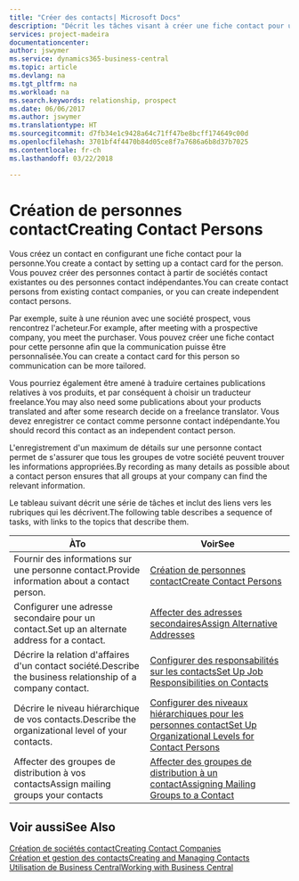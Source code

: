 ```yaml
---
title: "Créer des contacts| Microsoft Docs"
description: "Décrit les tâches visant à créer une fiche contact pour une personne, par exemple, un prospect ou un fournisseur, afin de définir les relations et personnaliser la communication."
services: project-madeira
documentationcenter: 
author: jswymer
ms.service: dynamics365-business-central
ms.topic: article
ms.devlang: na
ms.tgt_pltfrm: na
ms.workload: na
ms.search.keywords: relationship, prospect
ms.date: 06/06/2017
ms.author: jswymer
ms.translationtype: HT
ms.sourcegitcommit: d7fb34e1c9428a64c71ff47be8bcff174649c00d
ms.openlocfilehash: 3701bf4f4470b84d05ce8f7a7686a6b8d37b7025
ms.contentlocale: fr-ch
ms.lasthandoff: 03/22/2018

---
```

# <a name="creating-contact-persons"></a><span data-ttu-id="fba8c-103">Création de personnes contact</span><span class="sxs-lookup"><span data-stu-id="fba8c-103">Creating Contact Persons</span></span>
<span data-ttu-id="fba8c-104">Vous créez un contact en configurant une fiche contact pour la personne.</span><span class="sxs-lookup"><span data-stu-id="fba8c-104">You create a contact by setting up a contact card for the person.</span></span> <span data-ttu-id="fba8c-105">Vous pouvez créer des personnes contact à partir de sociétés contact existantes ou des personnes contact indépendantes.</span><span class="sxs-lookup"><span data-stu-id="fba8c-105">You can create contact persons from existing contact companies, or you can create independent contact persons.</span></span>

<span data-ttu-id="fba8c-106">Par exemple, suite à une réunion avec une société prospect, vous rencontrez l'acheteur.</span><span class="sxs-lookup"><span data-stu-id="fba8c-106">For example, after meeting with a prospective company, you meet the purchaser.</span></span> <span data-ttu-id="fba8c-107">Vous pouvez créer une fiche contact pour cette personne afin que la communication puisse être personnalisée.</span><span class="sxs-lookup"><span data-stu-id="fba8c-107">You can create a contact card for this person so communication can be more tailored.</span></span>

<span data-ttu-id="fba8c-108">Vous pourriez également être amené à traduire certaines publications relatives à vos produits, et par conséquent à choisir un traducteur freelance.</span><span class="sxs-lookup"><span data-stu-id="fba8c-108">You may also need some publications about your products translated and after some research decide on a freelance translator.</span></span> <span data-ttu-id="fba8c-109">Vous devez enregistrer ce contact comme personne contact indépendante.</span><span class="sxs-lookup"><span data-stu-id="fba8c-109">You should record this contact as an independent contact person.</span></span>

<span data-ttu-id="fba8c-110">L'enregistrement d'un maximum de détails sur une personne contact permet de s'assurer que tous les groupes de votre société peuvent trouver les informations appropriées.</span><span class="sxs-lookup"><span data-stu-id="fba8c-110">By recording as many details as possible about a contact person ensures that all groups at your company can find the relevant information.</span></span>

<span data-ttu-id="fba8c-111">Le tableau suivant décrit une série de tâches et inclut des liens vers les rubriques qui les décrivent.</span><span class="sxs-lookup"><span data-stu-id="fba8c-111">The following table describes a sequence of tasks, with links to the topics that describe them.</span></span>

| <span data-ttu-id="fba8c-112">À</span><span class="sxs-lookup"><span data-stu-id="fba8c-112">To</span></span> | <span data-ttu-id="fba8c-113">Voir</span><span class="sxs-lookup"><span data-stu-id="fba8c-113">See</span></span> |
| --- | --- |
| <span data-ttu-id="fba8c-114">Fournir des informations sur une personne contact.</span><span class="sxs-lookup"><span data-stu-id="fba8c-114">Provide information about a contact person.</span></span> |[<span data-ttu-id="fba8c-115">Création de personnes contact</span><span class="sxs-lookup"><span data-stu-id="fba8c-115">Create Contact Persons</span></span>](marketing-how-create-contact-persons.md) |
| <span data-ttu-id="fba8c-116">Configurer une adresse secondaire pour un contact.</span><span class="sxs-lookup"><span data-stu-id="fba8c-116">Set up an alternate address for a contact.</span></span> |[<span data-ttu-id="fba8c-117">Affecter des adresses secondaires</span><span class="sxs-lookup"><span data-stu-id="fba8c-117">Assign Alternative Addresses</span></span>](marketing-how-assign-alternate-address.md) |
| <span data-ttu-id="fba8c-118">Décrire la relation d'affaires d'un contact société.</span><span class="sxs-lookup"><span data-stu-id="fba8c-118">Describe the business relationship of a company contact.</span></span> |[<span data-ttu-id="fba8c-119">Configurer des responsabilités sur les contacts</span><span class="sxs-lookup"><span data-stu-id="fba8c-119">Set Up Job Responsibilities on Contacts</span></span>](marketing-job-responsibilities.md) |
| <span data-ttu-id="fba8c-120">Décrire le niveau hiérarchique de vos contacts.</span><span class="sxs-lookup"><span data-stu-id="fba8c-120">Describe the organizational level of your contacts.</span></span> |[<span data-ttu-id="fba8c-121">Configurer des niveaux hiérarchiques pour les personnes contact</span><span class="sxs-lookup"><span data-stu-id="fba8c-121">Set Up Organizational Levels for Contact Persons</span></span>](marketing-organizational-levels.md) |
| <span data-ttu-id="fba8c-122">Affecter des groupes de distribution à vos contacts</span><span class="sxs-lookup"><span data-stu-id="fba8c-122">Assign mailing groups your contacts</span></span> |[<span data-ttu-id="fba8c-123">Affecter des groupes de distribution à un contact</span><span class="sxs-lookup"><span data-stu-id="fba8c-123">Assigning Mailing Groups to a Contact</span></span>](marketing-mailing-groups.md) |

## <a name="see-also"></a><span data-ttu-id="fba8c-124">Voir aussi</span><span class="sxs-lookup"><span data-stu-id="fba8c-124">See Also</span></span>
[<span data-ttu-id="fba8c-125">Création de sociétés contact</span><span class="sxs-lookup"><span data-stu-id="fba8c-125">Creating Contact Companies</span></span>](marketing-create-contact-companies.md)  
[<span data-ttu-id="fba8c-126">Création et gestion des contacts</span><span class="sxs-lookup"><span data-stu-id="fba8c-126">Creating and Managing Contacts</span></span>]()  
[<span data-ttu-id="fba8c-127">Utilisation de Business Central</span><span class="sxs-lookup"><span data-stu-id="fba8c-127">Working with Business Central</span></span>](ui-work-product.md)

